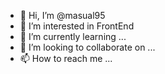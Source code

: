 - 👋 Hi, I’m @masual95
- 👀 I’m interested in FrontEnd
- 🌱 I’m currently learning ...
- 💞️ I’m looking to collaborate on ...
- 📫 How to reach me ...

<!---
masual95/masual95 is a ✨ special ✨ repository because its `README.md` (this file) appears on your GitHub profile.
You can click the Preview link to take a look at your changes.
--->

